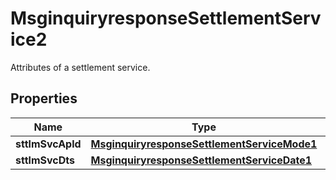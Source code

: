 

# MsginquiryresponseSettlementService2

Attributes of a settlement service.
## Properties

Name | Type | Description | Notes
------------ | ------------- | ------------- | -------------
**sttlmSvcApld** | [**MsginquiryresponseSettlementServiceMode1**](MsginquiryresponseSettlementServiceMode1.md) |  |  [optional]
**sttlmSvcDts** | [**MsginquiryresponseSettlementServiceDate1**](MsginquiryresponseSettlementServiceDate1.md) |  |  [optional]



